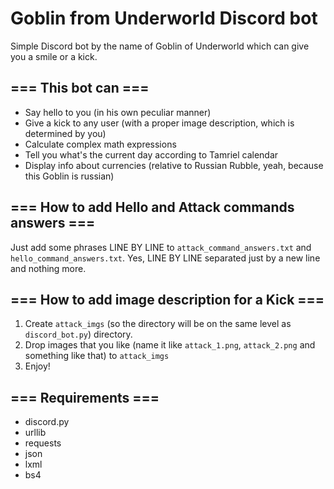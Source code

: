 # Goblin from Underworld Discord bot
Simple Discord bot by the name of Goblin of Underworld which can give you a smile or a kick.

## === This bot can ===
* Say hello to you (in his own peculiar manner)
* Give a kick to any user (with a proper image description, which is determined by you)
* Calculate complex math expressions
* Tell you what's the current day according to Tamriel calendar
* Display info about currencies (relative to Russian Rubble, yeah, because this Goblin is russian)

## === How to add Hello and Attack commands answers ===
Just add some phrases LINE BY LINE to `attack_command_answers.txt` and `hello_command_answers.txt`. Yes, LINE BY LINE separated just by a new line and nothing more.

## === How to add image description for a Kick ===
1. Create `attack_imgs` (so the directory will be on the same level as `discord_bot.py`) directory.
2. Drop images that you like (name it like `attack_1.png`, `attack_2.png` and something like that) to `attack_imgs`
3. Enjoy!

## === Requirements ===
* discord.py
* urllib
* requests
* json
* lxml
* bs4
